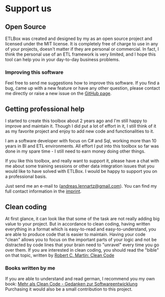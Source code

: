 ﻿# Support us

## Open Source

ETLBox was created and designed by my as an open source project and licensed under the MIT license. It is completely
free of charge to use in any of your projects, doesn't matter if they are personal or commercial. In fact,
I think the personal use of an ETL framework is very limited, and I hope this tool can help you in your day-to-day business
problems.

### Improving this software

Feel free to send me suggestions how to improve this software. If you find a bug, ćame up with a new feature
or have any other question, please contact me directly or raise a new issue on the [GitHub page](https://github.com/etlbox/etlbox).

## Getting professional help

I started to create this toolbox about 2 years ago and I'm still happy to improve and maintain it. 
Though I did put a lot of effort in it, I still think of it as my favorite project and enjoy to add new code
and functionalities to it.

I am a software developer with focus on C# and Sql, working more than 10 years in BI and ETL environments.
All effort I put into this toolbox so far was done in my spare time - I still need to earn money doing other things. 

If you like this toolbox, and really want to support it,  please have a chat with me about some training sessions
or other data integration issues that you would like to have solved with ETLBox. I would be happy to support you
 on a professional basis.

Just send me an e-mail to (andreas.lennartz@gmail.com). 
You can find my full contact information in the [imprint](imprint.md).

## Clean coding

At first glance, it can look like that some of the task are not really adding big value to your project. But in accordance to clean coding, 
having written everything in a format which is easy-to-read and easy-to-understand, you are able to produce code that is easier to maintain. Having your code "clean" 
allows you to focus on the important parts of your logic and not be distracted by code lines that your brain need to "unravel" every time you go over them.
If you are interested in clean coding, you should read the "bible" on that topic, written by 
[Robert C. Martin: Clean Code](https://www.amazon.de/gp/product/0132350882/ref=as_li_tl?ie=UTF8&camp=1638&creative=6742&creativeASIN=0132350882&linkCode=as2&tag=andreaslennar-21&linkId=CAKVL4PO6YCRW53L)

### Books written by me

If you are able to understand and read german, I recommend you my own book: 
[Mehr als Clean Code - Gedanken zur Softwareentwicklung](https://www.amazon.de/gp/product/3735736513/ref=as_li_tl?ie=UTF8&camp=1638&creative=6742&creativeASIN=3735736513&linkCode=as2&tag=andreaslennar-21&linkId=D6HR6S6YAQ65Q3S6)
Purchasing it would also be a small contribution to this project.